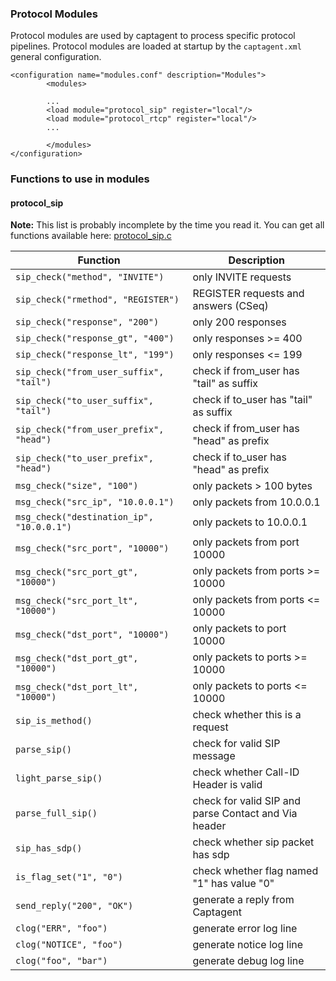 ### Protocol Modules
Protocol modules are used by captagent to process specific protocol pipelines. 
Protocol modules are loaded at startup by the ```captagent.xml``` general configuration.


```
<configuration name="modules.conf" description="Modules">
	    <modules>
	
		...
		<load module="protocol_sip" register="local"/>
		<load module="protocol_rtcp" register="local"/>		                                  
		...
		
	    </modules>
</configuration>
```

### Functions to use in modules
#### protocol_sip

**Note:** This list is probably incomplete by the time you read it. You can get all functions available here: [protocol_sip.c](https://github.com/sipcapture/captagent/blob/master/src/modules/protocol/sip/protocol_sip.c)

| Function | Description |
| ---| --- |
| `sip_check("method", "INVITE")` | only INVITE requests |
| `sip_check("rmethod", "REGISTER")` | REGISTER requests and answers (CSeq) |
| `sip_check("response", "200")` | only 200 responses                |
| `sip_check("response_gt", "400")` | only responses >= 400          |
| `sip_check("response_lt", "199")` | only responses <= 199          |
| `sip_check("from_user_suffix", "tail")` |  check if from_user has "tail" as suffix   |
| `sip_check("to_user_suffix", "tail")` |  check if to_user has "tail" as suffix   |
| `sip_check("from_user_prefix", "head")` |  check if from_user has "head" as prefix   |
| `sip_check("to_user_prefix", "head")` |  check if to_user has "head" as prefix   |
| `msg_check("size", "100")` | only packets > 100 bytes              |
| `msg_check("src_ip", "10.0.0.1")` | only packets from 10.0.0.1     |
| `msg_check("destination_ip", "10.0.0.1")` | only packets to 10.0.0.1 |
| `msg_check("src_port", "10000")` | only packets from port 10000    |
| `msg_check("src_port_gt", "10000")` | only packets from ports >= 10000 |
| `msg_check("src_port_lt", "10000")` | only packets from ports <= 10000 |
| `msg_check("dst_port", "10000")` | only packets to port 10000      |
| `msg_check("dst_port_gt", "10000")` | only packets to ports >= 10000 |
| `msg_check("dst_port_lt", "10000")` | only packets to ports <= 10000 |
| `sip_is_method()` | check whether this is a request                |
| `parse_sip()` | check for valid SIP message                        |
| `light_parse_sip()` | check whether Call-ID Header is valid        |
| `parse_full_sip()` | check for valid SIP and parse Contact and Via header |
| `sip_has_sdp()` | check whether sip packet has sdp                 |
| `is_flag_set("1", "0")` | check whether flag named "1" has value "0" |
| `send_reply("200", "OK")` | generate a reply from Captagent        |
| `clog("ERR", "foo")` | generate error log line                     |
| `clog("NOTICE", "foo")` | generate notice log line                 |
| `clog("foo", "bar")` | generate debug log line                     |
